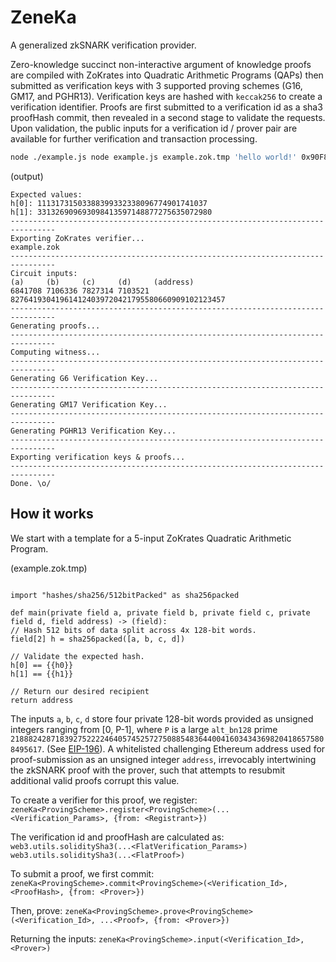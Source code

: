 # ZeneKa

A generalized zkSNARK verification provider.

Zero-knowledge succinct non-interactive argument of knowledge proofs are compiled with ZoKrates into Quadratic Arithmetic Programs (QAPs) then submitted as verification keys with 3 supported proving schemes (G16, GM17, and PGHR13). Verification keys are hashed with `keccak256` to create a verification identifier. Proofs are first submitted to a verification id as a sha3 proofHash commit, then revealed in a second stage to validate the requests. Upon validation, the public inputs for a verification id / prover pair are available for further verification and transaction processing.

```bash
node ./example.js node example.js example.zok.tmp 'hello world!' 0x90F8bf6A479f320ead074411a4B0e7944Ea8c9C1
```

(output)

```
Expected values:
h[0]: 11131731503388399332338096774901741037
h[1]: 331326909693098413597148877275635072980
--------------------------------------------------------------------------------
Exporting ZoKrates verifier...
example.zok
--------------------------------------------------------------------------------
Circuit inputs:
(a)     (b)     (c)     (d)     (address)
6841708 7106336 7827314 7103521 827641930419614124039720421795580660909102123457
--------------------------------------------------------------------------------
Generating proofs...
--------------------------------------------------------------------------------
Computing witness...
--------------------------------------------------------------------------------
Generating G6 Verification Key...
--------------------------------------------------------------------------------
Generating GM17 Verification Key...
--------------------------------------------------------------------------------
Generating PGHR13 Verification Key...
--------------------------------------------------------------------------------
Exporting verification keys & proofs...
--------------------------------------------------------------------------------
Done. \o/
```

## How it works

We start with a template for a 5-input ZoKrates Quadratic Arithmetic Program.

(example.zok.tmp)

```

import "hashes/sha256/512bitPacked" as sha256packed

def main(private field a, private field b, private field c, private field d, field address) -> (field):
// Hash 512 bits of data split across 4x 128-bit words.
field[2] h = sha256packed([a, b, c, d])

// Validate the expected hash.
h[0] == {{h0}}
h[1] == {{h1}}

// Return our desired recipient
return address

```

The inputs `a`, `b`, `c`, `d` store four private 128-bit words provided as unsigned integers ranging from [0, P-1], where `P` is a large `alt_bn128` prime `21888242871839275222246405745257275088548364400416034343698204186575808495617`. (See [EIP-196](https://eips.ethereum.org/EIPS/eip-196)). A whitelisted challenging Ethereum address used for proof-submission as an unsigned integer `address`, irrevocably intertwining the zkSNARK proof with the prover, such that attempts to resubmit additional valid proofs corrupt this value.

To create a verifier for this proof, we register:
`zeneKa<ProvingScheme>.register<ProvingScheme>(...<Verification_Params>, {from: <Registrant>})`

The verification id and proofHash are calculated as:
`web3.utils.soliditySha3(...<FlatVerification_Params>)`
`web3.utils.soliditySha3(...<FlatProof>)`

To submit a proof, we first commit:
`zeneKa<ProvingScheme>.commit<ProvingScheme>(<Verification_Id>, <ProofHash>, {from: <Prover>})`

Then, prove:
`zeneKa<ProvingScheme>.prove<ProvingScheme>(<Verification_Id>, ...<Proof>, {from: <Prover>})`

Returning the inputs:
`zeneKa<ProvingScheme>.input(<Verification_Id>, <Prover>)`
